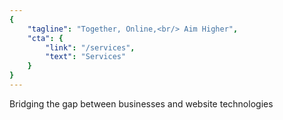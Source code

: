 ```yaml
---
{
	"tagline": "Together, Online,<br/> Aim Higher",
	"cta": {
		"link": "/services",
		"text": "Services"
	}
}
---
```

Bridging the gap between businesses and website technologies